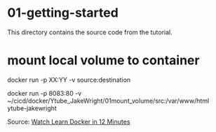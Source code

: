 # 01-getting-started

This directory contains the source code from the tutorial.

# mount local volume to container
docker run -p XX:YY -v source:destination <image-name>

docker run -p 8083:80 -v ~/cicd/docker/Ytube_JakeWright/01mount_volume/src:/var/www/html ytube-jakewright

Source: [Watch Learn Docker in 12 Minutes](https://youtu.be/YFl2mCHdv24)
